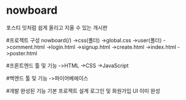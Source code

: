 # nowboard
포스티 잇처럼 쉽게 올리고 지울 수 있는 개시판

#프로젝트 구성 
nowboard(/)
    ->css(폴더)
          ->global.css
    ->user(폴더)
          ->comment.html
          ->login.html
          ->signup.html
          ->create.html
    ->index.html
    ->poster.html

#프론트엔드 툴 및 기능
->HTML
->CSS
->JavaScript

#백엔드 툴 및 기능
->파이어베에이스


#개발 완성된 기능
기본 프로젝트 설계
로그인 및 화원가입 UI 이미 완성
